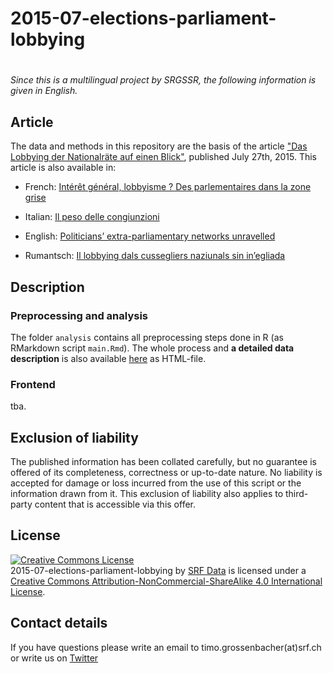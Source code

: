 # 2015-07-elections-parliament-lobbying
# 

*Since this is a multilingual project by SRGSSR, the following information is given in English.*

## Article

The data and methods in this repository are the basis of the article ["Das Lobbying der Nationalräte auf einen Blick"](http://www.srf.ch/news/wahlen-15/wahlkampf/das-lobbying-der-nationalraete-auf-einen-blick), published July 27th, 2015. This article is also available in:

* French: [Intérêt général, lobbyisme ? Des parlementaires dans la zone grise](http://www.rts.ch/info/dossiers/2015/elections-federales/6946212-interet-general-lobbyisme-des-parlementaires-dans-la-zone-grise-.html)

* Italian: [Il peso delle congiunzioni](http://www.rsi.ch/news/dossier/Il-peso-delle-congiunzioni-5646499.html)

* English: [Politicians’ extra-parliamentary networks unravelled](http://www.swissinfo.ch/eng/data-analysis_swiss-parliamentary-lobbying-at-a-glance/41579484)

* Rumantsch: [Il lobbying dals cussegliers naziunals sin in’egliada](http://www.rtr.ch/novitads/svizra/il-lobbying-dals-cussegliers-naziunals-sin-in-egliada)

## Description

### Preprocessing and analysis

The folder `analysis` contains all preprocessing steps done in R (as RMarkdown script `main.Rmd`). The whole process and **a detailed data description** is also available [here](http://srfdata.github.io/2015-07-elections-parliament-lobbying) as HTML-file. 

### Frontend

tba.

## Exclusion of liability

The published information has been collated carefully, but no guarantee is offered of its completeness, correctness or up-to-date nature. No liability is accepted for damage or loss incurred from the use of this script or the information drawn from it. This exclusion of liability also applies to third-party content that is accessible via this offer.

## License

<a rel="license" href="http://creativecommons.org/licenses/by-nc-sa/4.0/"><img alt="Creative Commons License" style="border-width:0" src="https://i.creativecommons.org/l/by-nc-sa/4.0/88x31.png" /></a><br /><span xmlns:dct="http://purl.org/dc/terms/" property="dct:title">2015-07-elections-parliament-lobbying</span> by <a xmlns:cc="http://creativecommons.org/ns#" href="https://github.com/srfdata/2015-07-elections-parliament-lobbying" property="cc:attributionName" rel="cc:attributionURL">SRF Data</a> is licensed under a <a rel="license" href="http://creativecommons.org/licenses/by-nc-sa/4.0/">Creative Commons Attribution-NonCommercial-ShareAlike 4.0 International License</a>.

## Contact details

If you have questions please write an email to timo.grossenbacher(at)srf.ch or write us on [Twitter](https://twitter.com/srfdata)